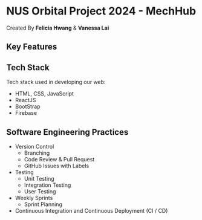 # NUS Orbital Project 2024 - MechHub
Created By **Felicia Hwang** & **Vanessa Lai**

## Key Features

## Tech Stack
Tech stack used in developing our web:
- HTML, CSS, JavaScript
- ReactJS
- BootStrap
- Firebase

## Software Engineering Practices
- Version Control 
    - Branching
    - Code Review & Pull Request
    - GitHub Issues with Labels
- Testing
    - Unit Testing
    - Integration Testing
    - User Testing
- Weekly Sprints
    - Sprint Planning
- Continuous Integration and Continuous Deployment (CI / CD)